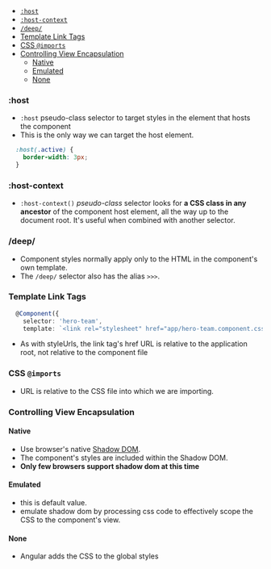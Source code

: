* [`:host`](#host)
* [`:host-context`](#host-context)
* [`/deep/`](#deep)
* [Template Link Tags](#template-link-tags)
* [CSS `@imports`](#css-imports)
* [Controlling View Encapsulation](#controlling-View-encapsulation)
  + [Native](#native)
  + [Emulated](#emulated)
  + [None](#none)

### :host
- `:host` pseudo-class selector to target styles in the element that hosts the component
- This is the only way we can target the host element.
```css
  :host(.active) {
    border-width: 3px;
  }
```

### :host-context
- `:host-context()` _pseudo-class_ selector looks for **a CSS class in any ancestor** of the component host element, all the way up to the document root. It's useful when combined with another selector.

### /deep/
- Component styles normally apply only to the HTML in the component's own template.
- The `/deep/` selector also has the alias `>>>`.

### Template Link Tags

```Typescript
  @Component({
    selector: 'hero-team',
    template: `<link rel="stylesheet" href="app/hero-team.component.css">`
```
- As with styleUrls, the link tag's href URL is relative to the application root, not relative to the component file

### CSS `@imports`
- URL is relative to the CSS file into which we are importing.

### Controlling View Encapsulation
#### Native
  + Use browser's native [Shadow DOM](https://developer.mozilla.org/en-US/docs/Web/Web_Components/Shadow_DOM).
  + The component's styles are included within the Shadow DOM.
  + **Only few browsers support shadow dom at this time**

#### Emulated
  + this is default value.
  + emulate shadow dom by processing css code to effectively scope the CSS to the component's view.

#### None
  + Angular adds the CSS to the global styles
